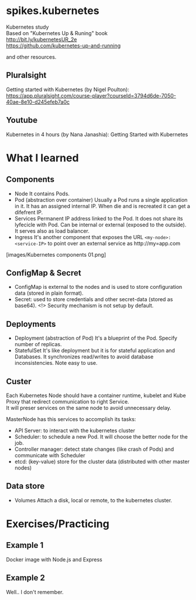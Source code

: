 # spikes.kubernetes
Kubernetes study  
Based on "Kubernetes Up & Runing" book  
http://bit.ly/kubernetesUR_2e  
https://github.com/kubernetes-up-and-running  

and other resources.

## Pluralsight
Getting started with Kubernetes (by Nigel Poulton):
https://app.pluralsight.com/course-player?courseId=3794d6de-7050-40ae-8e10-d245efeb7a0c

## Youtube
Kubernetes in 4 hours (by Nana Janashia):
Getting Started with Kubernetes

# What I learned

## Components
- Node 
  It contains Pods.
- Pod 
  (abstraction over container) Usually a Pod runs a single application in it.
  It has an assigned internal IP.
  When die and is recreated it can get a difefrent IP. 
- Services
  Permanent IP address linked to the Pod. It does not share its lyfecicle with Pod.
  Can be internal or external (exposed to the outside).
  It serves also as load balancer.
- Ingress
  It's another component that exposes the URL ``<my-node>:<service-IP>`` to point over an external service as http://my=app.com  
  
[images/Kubernetes components 01.png]

## ConfigMap & Secret
- ConfigMap is external to the nodes and is used to store configuration data (stored in plain format).  
- Secret: used to store credentials and other secret-data (stored as base64).
<!> Security mechanism is not setup by default.

## Deployments
- Deployment
  (abstraction of Pod)
  It's a blueprint of the Pod. Specify number of replicas.
- StatefulSet
  It's like deployment but it is for stateful application and Databases.
  It synchronizes read/writes to avoid database inconsistencies.
  Note easy to use.

## Custer
Each Kubernetes Node should have a container runtime, kubelet and Kube Proxy that redirect communication to right Service.  
It will preser services on the same node to avoid unnecessary delay.  

MasterNode has this services to accomplish its tasks:
- API Server: to interact with the kubernetes cluster
- Scheduler: to schedule a new Pod. It will choose the better node for the job.
- Controller manager: detect state changes (like crash of Pods) and communicate with Scheduler
- etcd: (key-value) store for the cluster data (distributed with other master nodes)

## Data store
- Volumes
  Attach a disk, local or remote, to the kubernetes cluster.

# Exercises/Practicing
## Example 1
Docker image with Node.js and Express

## Example 2

Well.. I don't remember.





